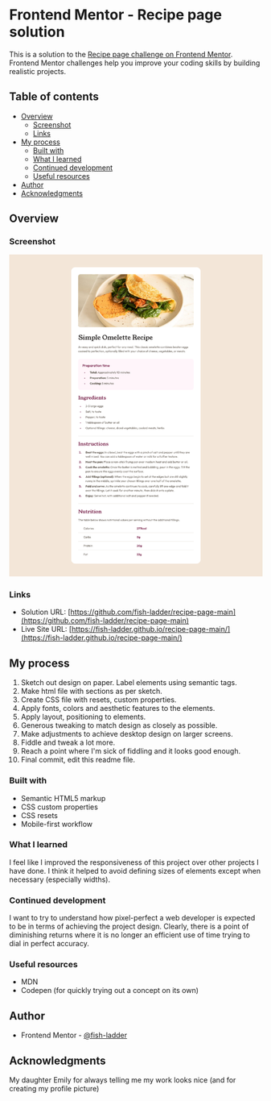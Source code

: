 # Frontend Mentor - Recipe page solution

This is a solution to the [Recipe page challenge on Frontend Mentor](https://www.frontendmentor.io/challenges/recipe-page-KiTsR8QQKm). Frontend Mentor challenges help you improve your coding skills by building realistic projects.

## Table of contents

- [Overview](#overview)
  - [Screenshot](#screenshot)
  - [Links](#links)
- [My process](#my-process)
  - [Built with](#built-with)
  - [What I learned](#what-i-learned)
  - [Continued development](#continued-development)
  - [Useful resources](#useful-resources)
- [Author](#author)
- [Acknowledgments](#acknowledgments)

## Overview

### Screenshot

![Recipe Page Screenshot](https://github.com/fish-ladder/recipe-page-main/blob/main/recipe-page-desktop-screenshot.png)

### Links

- Solution URL: [https://github.com/fish-ladder/recipe-page-main](https://github.com/fish-ladder/recipe-page-main)
- Live Site URL: [https://fish-ladder.github.io/recipe-page-main/](https://fish-ladder.github.io/recipe-page-main/)

## My process

1. Sketch out design on paper. Label elements using semantic tags.
2. Make html file with sections as per sketch.
3. Create CSS file with resets, custom properties.
4. Apply fonts, colors and aesthetic features to the elements.
5. Apply layout, positioning to elements.
6. Generous tweaking to match design as closely as possible.
7. Make adjustments to achieve desktop design on larger screens.
8. Fiddle and tweak a lot more.
9. Reach a point where I'm sick of fiddling and it looks good enough.
10. Final commit, edit this readme file.

### Built with

- Semantic HTML5 markup
- CSS custom properties
- CSS resets
- Mobile-first workflow

### What I learned

I feel like I improved the responsiveness of this project over other projects I have done. I think it helped to avoid defining sizes of elements except when necessary (especially widths).

### Continued development

I want to try to understand how pixel-perfect a web developer is expected to be in terms of achieving the project design. Clearly, there is a point of diminishing returns where it is no longer an efficient use of time trying to dial in perfect accuracy.

### Useful resources

- MDN
- Codepen (for quickly trying out a concept on its own)

## Author

- Frontend Mentor - [@fish-ladder](https://www.frontendmentor.io/profile/fish-ladder)

## Acknowledgments

My daughter Emily for always telling me my work looks nice (and for creating my profile picture)
